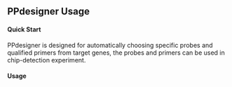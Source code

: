 PPdesigner Usage
----------------
#### Quick Start ####

PPdesigner is designed for automatically choosing specific probes and qualified primers from target genes, the probes and primers can be used in chip-detection experiment.

#### Usage ####

    


